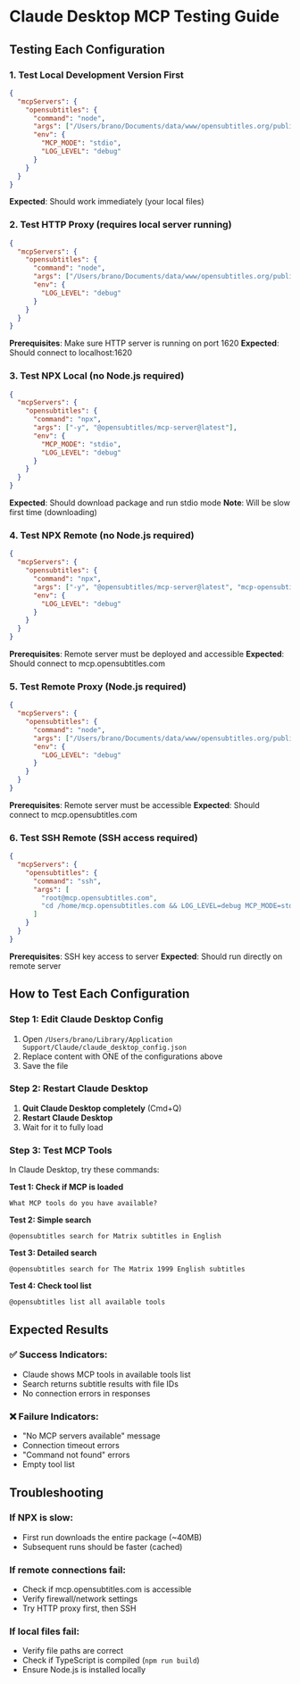 # Claude Desktop MCP Testing Guide

## Testing Each Configuration

### 1. Test Local Development Version First
```json
{
  "mcpServers": {
    "opensubtitles": {
      "command": "node",
      "args": ["/Users/brano/Documents/data/www/opensubtitles.org/public_html/github/mcp.opensubtitles.com/dist/index.js"],
      "env": {
        "MCP_MODE": "stdio",
        "LOG_LEVEL": "debug"
      }
    }
  }
}
```
**Expected**: Should work immediately (your local files)

### 2. Test HTTP Proxy (requires local server running)
```json
{
  "mcpServers": {
    "opensubtitles": {
      "command": "node",
      "args": ["/Users/brano/Documents/data/www/opensubtitles.org/public_html/github/mcp.opensubtitles.com/http-proxy.js"],
      "env": {
        "LOG_LEVEL": "debug"
      }
    }
  }
}
```
**Prerequisites**: Make sure HTTP server is running on port 1620
**Expected**: Should connect to localhost:1620

### 3. Test NPX Local (no Node.js required)
```json
{
  "mcpServers": {
    "opensubtitles": {
      "command": "npx",
      "args": ["-y", "@opensubtitles/mcp-server@latest"],
      "env": {
        "MCP_MODE": "stdio",
        "LOG_LEVEL": "debug"
      }
    }
  }
}
```
**Expected**: Should download package and run stdio mode
**Note**: Will be slow first time (downloading)

### 4. Test NPX Remote (no Node.js required)
```json
{
  "mcpServers": {
    "opensubtitles": {
      "command": "npx",
      "args": ["-y", "@opensubtitles/mcp-server@latest", "mcp-opensubtitles-remote"],
      "env": {
        "LOG_LEVEL": "debug"
      }
    }
  }
}
```
**Prerequisites**: Remote server must be deployed and accessible
**Expected**: Should connect to mcp.opensubtitles.com

### 5. Test Remote Proxy (Node.js required)
```json
{
  "mcpServers": {
    "opensubtitles": {
      "command": "node",
      "args": ["/Users/brano/Documents/data/www/opensubtitles.org/public_html/github/mcp.opensubtitles.com/remote-proxy.js"],
      "env": {
        "LOG_LEVEL": "debug"
      }
    }
  }
}
```
**Prerequisites**: Remote server must be accessible
**Expected**: Should connect to mcp.opensubtitles.com

### 6. Test SSH Remote (SSH access required)
```json
{
  "mcpServers": {
    "opensubtitles": {
      "command": "ssh",
      "args": [
        "root@mcp.opensubtitles.com",
        "cd /home/mcp.opensubtitles.com && LOG_LEVEL=debug MCP_MODE=stdio node dist/index.js"
      ]
    }
  }
}
```
**Prerequisites**: SSH key access to server
**Expected**: Should run directly on remote server

## How to Test Each Configuration

### Step 1: Edit Claude Desktop Config
1. Open `/Users/brano/Library/Application Support/Claude/claude_desktop_config.json`
2. Replace content with ONE of the configurations above
3. Save the file

### Step 2: Restart Claude Desktop
1. **Quit Claude Desktop completely** (Cmd+Q)
2. **Restart Claude Desktop**
3. Wait for it to fully load

### Step 3: Test MCP Tools
In Claude Desktop, try these commands:

**Test 1: Check if MCP is loaded**
```
What MCP tools do you have available?
```

**Test 2: Simple search**
```
@opensubtitles search for Matrix subtitles in English
```

**Test 3: Detailed search**
```
@opensubtitles search for The Matrix 1999 English subtitles
```

**Test 4: Check tool list**
```
@opensubtitles list all available tools
```

## Expected Results

### ✅ Success Indicators:
- Claude shows MCP tools in available tools list
- Search returns subtitle results with file IDs
- No connection errors in responses

### ❌ Failure Indicators:
- "No MCP servers available" message
- Connection timeout errors
- "Command not found" errors
- Empty tool list

## Troubleshooting

### If NPX is slow:
- First run downloads the entire package (~40MB)
- Subsequent runs should be faster (cached)

### If remote connections fail:
- Check if mcp.opensubtitles.com is accessible
- Verify firewall/network settings
- Try HTTP proxy first, then SSH

### If local files fail:
- Verify file paths are correct
- Check if TypeScript is compiled (`npm run build`)
- Ensure Node.js is installed locally